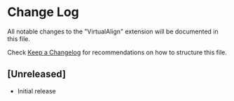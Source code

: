 # Change Log

All notable changes to the "VirtualAlign" extension will be documented in this file.

Check [Keep a Changelog](http://keepachangelog.com/) for recommendations on how to structure this file.

## [Unreleased]

- Initial release
